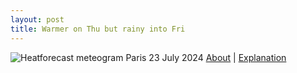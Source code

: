 ```yaml
---
layout: post
title: Warmer on Thu but rainy into Fri
---
```


![Heatforecast meteogram Paris 23 July 2024](https://heatforecast.github.io/images/paris_2024072300.png)
[About](https://heatforecast.github.io/about/) | [Explanation](https://heatforecast.github.io/explanation/)